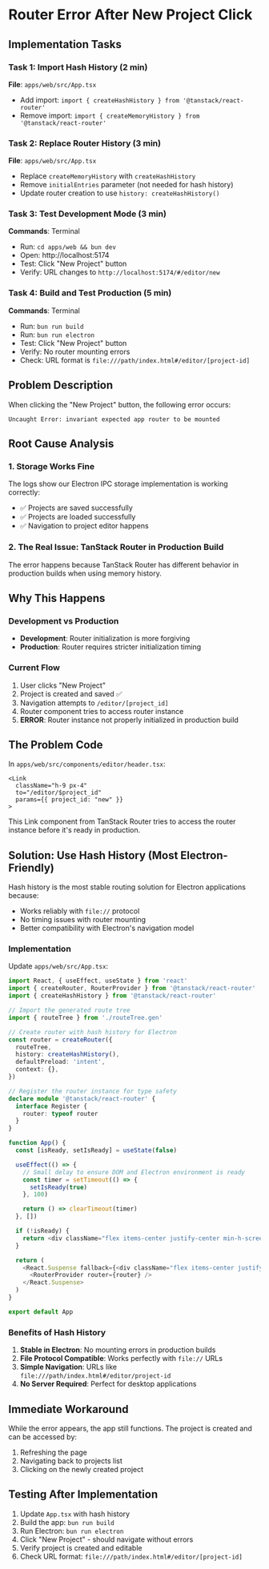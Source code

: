 # Router Error After New Project Click

## Implementation Tasks

### Task 1: Import Hash History (2 min)
**File**: `apps/web/src/App.tsx`
- Add import: `import { createHashHistory } from '@tanstack/react-router'`
- Remove import: `import { createMemoryHistory } from '@tanstack/react-router'`

### Task 2: Replace Router History (3 min)
**File**: `apps/web/src/App.tsx`
- Replace `createMemoryHistory` with `createHashHistory`
- Remove `initialEntries` parameter (not needed for hash history)
- Update router creation to use `history: createHashHistory()`

### Task 3: Test Development Mode (3 min)
**Commands**: Terminal
- Run: `cd apps/web && bun dev`
- Open: http://localhost:5174
- Test: Click "New Project" button
- Verify: URL changes to `http://localhost:5174/#/editor/new`

### Task 4: Build and Test Production (5 min)
**Commands**: Terminal
- Run: `bun run build`
- Run: `bun run electron`
- Test: Click "New Project" button
- Verify: No router mounting errors
- Check: URL format is `file:///path/index.html#/editor/[project-id]`

## Problem Description
When clicking the "New Project" button, the following error occurs:
```
Uncaught Error: invariant expected app router to be mounted
```

## Root Cause Analysis

### 1. **Storage Works Fine**
The logs show our Electron IPC storage implementation is working correctly:
- ✅ Projects are saved successfully
- ✅ Projects are loaded successfully
- ✅ Navigation to project editor happens

### 2. **The Real Issue: TanStack Router in Production Build**
The error happens because TanStack Router has different behavior in production builds when using memory history.

## Why This Happens

### Development vs Production
- **Development**: Router initialization is more forgiving
- **Production**: Router requires stricter initialization timing

### Current Flow
1. User clicks "New Project"
2. Project is created and saved ✅
3. Navigation attempts to `/editor/[project_id]`
4. Router component tries to access router instance
5. **ERROR**: Router instance not properly initialized in production build

## The Problem Code

In `apps/web/src/components/editor/header.tsx`:
```tsx
<Link
  className="h-9 px-4"
  to="/editor/$project_id"
  params={{ project_id: "new" }}
>
```

This Link component from TanStack Router tries to access the router instance before it's ready in production.

## Solution: Use Hash History (Most Electron-Friendly)

Hash history is the most stable routing solution for Electron applications because:
- Works reliably with `file://` protocol
- No timing issues with router mounting
- Better compatibility with Electron's navigation model

### Implementation

Update `apps/web/src/App.tsx`:

```typescript
import React, { useEffect, useState } from 'react'
import { createRouter, RouterProvider } from '@tanstack/react-router'
import { createHashHistory } from '@tanstack/react-router'

// Import the generated route tree
import { routeTree } from './routeTree.gen'

// Create router with hash history for Electron
const router = createRouter({
  routeTree,
  history: createHashHistory(),
  defaultPreload: 'intent',
  context: {},
})

// Register the router instance for type safety
declare module '@tanstack/react-router' {
  interface Register {
    router: typeof router
  }
}

function App() {
  const [isReady, setIsReady] = useState(false)

  useEffect(() => {
    // Small delay to ensure DOM and Electron environment is ready
    const timer = setTimeout(() => {
      setIsReady(true)
    }, 100)

    return () => clearTimeout(timer)
  }, [])

  if (!isReady) {
    return <div className="flex items-center justify-center min-h-screen">Initializing...</div>
  }

  return (
    <React.Suspense fallback={<div className="flex items-center justify-center min-h-screen">Loading...</div>}>
      <RouterProvider router={router} />
    </React.Suspense>
  )
}

export default App
```

### Benefits of Hash History
1. **Stable in Electron**: No mounting errors in production builds
2. **File Protocol Compatible**: Works perfectly with `file://` URLs
3. **Simple Navigation**: URLs like `file:///path/index.html#/editor/project-id`
4. **No Server Required**: Perfect for desktop applications

## Immediate Workaround
While the error appears, the app still functions. The project is created and can be accessed by:
1. Refreshing the page
2. Navigating back to projects list
3. Clicking on the newly created project

## Testing After Implementation
1. Update `App.tsx` with hash history
2. Build the app: `bun run build`
3. Run Electron: `bun run electron`
4. Click "New Project" - should navigate without errors
5. Verify project is created and editable
6. Check URL format: `file:///path/index.html#/editor/[project-id]`